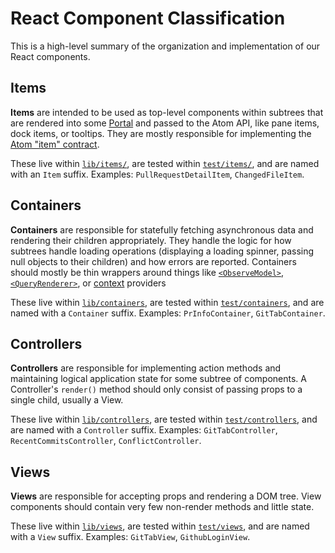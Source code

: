 # React Component Classification

This is a high-level summary of the organization and implementation of our React components.

## Items

**Items** are intended to be used as top-level components within subtrees that are rendered into some [Portal](https://reactjs.org/docs/portals.html) and passed to the Atom API, like pane items, dock items, or tooltips. They are mostly responsible for implementing the [Atom "item" contract](https://github.com/atom/atom/blob/a3631f0dafac146185289ac5e37eaff17b8b0209/src/workspace.js#L29-L174).

These live within [`lib/items/`](/lib/items), are tested within [`test/items/`](/test/items), and are named with an `Item` suffix. Examples: `PullRequestDetailItem`, `ChangedFileItem`.

## Containers

**Containers** are responsible for statefully fetching asynchronous data and rendering their children appropriately. They handle the logic for how subtrees handle loading operations (displaying a loading spinner, passing null objects to their children) and how errors are reported. Containers should mostly be thin wrappers around things like [`<ObserveModel>`](/lib/views/observe-model.js), [`<QueryRenderer>`](https://facebook.github.io/relay/docs/en/query-renderer.html), or [context](https://reactjs.org/docs/context.html) providers

 These live within [`lib/containers`](/lib/containers), are tested within [`test/containers`](/test/containers), and are named with a `Container` suffix. Examples: `PrInfoContainer`, `GitTabContainer`.

## Controllers

**Controllers** are responsible for implementing action methods and maintaining logical application state for some subtree of components. A Controller's `render()` method should only consist of passing props to a single child, usually a View.

These live within [`lib/controllers`](/lib/controllers), are tested within [`test/controllers`](/test/controllers), and are named with a `Controller` suffix. Examples: `GitTabController`, `RecentCommitsController`, `ConflictController`.

## Views

**Views** are responsible for accepting props and rendering a DOM tree. View components should contain very few non-render methods and little state.

These live within [`lib/views`](/lib/views), are tested within [`test/views`](/test/views), and are named with a `View` suffix. Examples: `GitTabView`, `GithubLoginView`.
